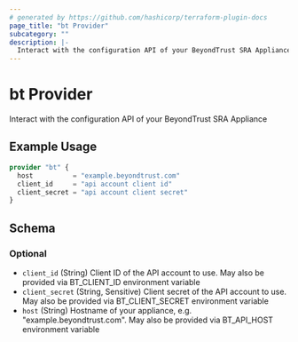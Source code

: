 ```yaml
---
# generated by https://github.com/hashicorp/terraform-plugin-docs
page_title: "bt Provider"
subcategory: ""
description: |-
  Interact with the configuration API of your BeyondTrust SRA Appliance
---
```


# bt Provider

Interact with the configuration API of your BeyondTrust SRA Appliance

## Example Usage

```terraform
provider "bt" {
  host          = "example.beyondtrust.com"
  client_id     = "api account client id"
  client_secret = "api account client secret"
}
```

<!-- schema generated by tfplugindocs -->
## Schema

### Optional

- `client_id` (String) Client ID of the API account to use. May also be provided via BT_CLIENT_ID environment variable
- `client_secret` (String, Sensitive) Client secret of the API account to use. May also be provided via BT_CLIENT_SECRET environment variable
- `host` (String) Hostname of your appliance, e.g. "example.beyondtrust.com". May also be provided via BT_API_HOST environment variable
